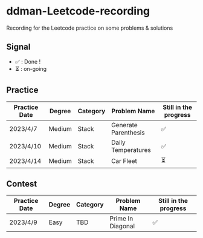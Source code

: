 # ddman-Leetcode-recording
Recording for the Leetcode practice on some problems &amp; solutions

## Signal
* &#x2705; : Done !
* :hourglass_flowing_sand: : on-going

## Practice

|  Practice Date   | Degree | Category | Problem Name        | Still in the progress    |
|  -------------   | ------ | ------   | ------------        | --------------------     |
|  2023/4/7        | Medium | Stack    | Generate Parenthesis| &#x2705;                 |
|  2023/4/10       | Medium | Stack    | Daily Temperatures  | &#x2705;                 |
|  2023/4/14       | Medium | Stack    | Car Fleet           | :hourglass_flowing_sand: |

## Contest

|  Practice Date   | Degree | Category | Problem Name        | Still in the progress    |
|  -------------   | ------ | ------   | ------------        | --------------------     |
|  2023/4/9        | Easy   | TBD      | Prime In Diagonal   | &#x2705;                 |
